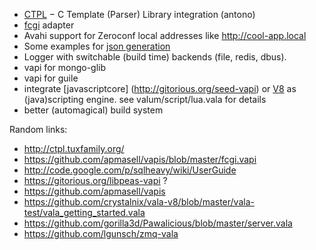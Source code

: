 
 - [CTPL](http://ctpl.tuxfamily.org/) − C Template (Parser) Library integration (antono)
 - [fcgi](https://github.com/apmasell/vapis/blob/master/fcgi.vapi) adapter
 - Avahi support for Zeroconf local
   addresses like http://cool-app.local
 - Some examples for [json generation](http://www.valadoc.org/Json-1.0/index.htm)
 - Logger with switchable (build time) backends (file, redis, dbus).
 - vapi for mongo-glib
 - vapi for guile
 - integrate [javascriptcore] (http://gitorious.org/seed-vapi) or [V8](https://github.com/crystalnix/vala-v8/blob/master/vala-test/vala_getting_started.vala) as (java)scripting engine. see valum/script/lua.vala for details
 - better (automagical) build system
 
Random links:

* http://ctpl.tuxfamily.org/
* https://github.com/apmasell/vapis/blob/master/fcgi.vapi
* http://code.google.com/p/sqlheavy/wiki/UserGuide
* https://gitorious.org/libpeas-vapi ?
* https://github.com/apmasell/vapis
* https://github.com/crystalnix/vala-v8/blob/master/vala-test/vala_getting_started.vala
* https://github.com/gorilla3d/Pawalicious/blob/master/server.vala
* https://github.com/lgunsch/zmq-vala
